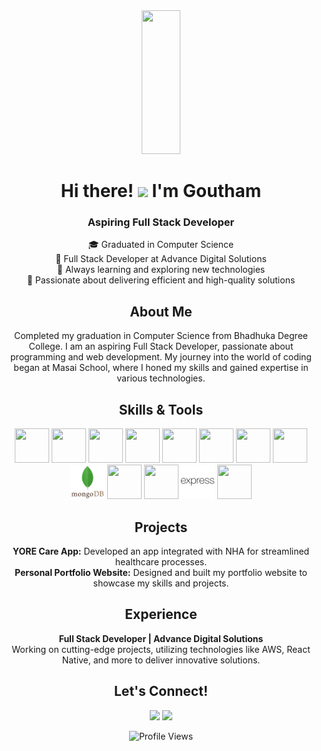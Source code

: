 <div align="center">
  <img src="https://tecnologia-innovadora.com/wp-content/uploads/2022/02/que-hacer-para-convertirse-en-ingeniero-en-sistemas-desarrollador-de-sistemas-computacionales-programacion-informatica.gif" width="35%" height="230px"/>
</div>

<h1 align="center">Hi there! <img src="https://raw.githubusercontent.com/MartinHeinz/MartinHeinz/master/wave.gif" width="30px"> I'm Goutham</h1>

<h3 align="center">Aspiring Full Stack Developer</h3>

<p align="center">
  🎓 Graduated in Computer Science <br/>
  💼 Full Stack Developer at Advance Digital Solutions <br/>
  🌱 Always learning and exploring new technologies <br/>
  🚀 Passionate about delivering efficient and high-quality solutions
</p>

<h2 align="center">About Me</h2>

<p align="center">
  Completed my graduation in Computer Science from Bhadhuka Degree College. I am an aspiring Full Stack Developer, passionate about programming and web development. My journey into the world of coding began at Masai School, where I honed my skills and gained expertise in various technologies.
</p>

<h2 align="center">Skills & Tools</h2>

<p align="center">
  <img src="https://img.icons8.com/color/48/000000/html-5.png" width="55" height="55"/>
  <img src="https://img.icons8.com/color/48/000000/css3.png" width="55" height="55"/>
  <img src="https://img.icons8.com/color/48/000000/javascript.png" width="55" height="55"/>
  <img src="https://img.icons8.com/color/48/000000/react-native.png" width="55" height="55"/>
  <img src="https://img.icons8.com/color/48/000000/redux.png" width="55" height="55"/>
  <img src="https://avatars.githubusercontent.com/u/8908513?s=255&v=4" width="55" height="55"/>
  <img src="https://img.icons8.com/color/48/000000/nodejs.png" width="55" height="55"/>
  <img src="https://img.icons8.com/color/48/000000/bootstrap.png" width="55" height="55"/>
  <img src="https://raw.githubusercontent.com/devicons/devicon/master/icons/mongodb/mongodb-original-wordmark.svg" width="55" height="55"/>
  <img src="https://www.vectorlogo.zone/logos/getpostman/getpostman-icon.svg" width="55" height="55"/>
  <img src="https://upload.wikimedia.org/wikipedia/commons/thumb/4/4c/Typescript_logo_2020.svg/1200px-Typescript_logo_2020.svg.png" width="55" height="55"/>
  <img src="https://raw.githubusercontent.com/devicons/devicon/master/icons/express/express-original-wordmark.svg" width="55" height="55"/>
  <img src="https://img.icons8.com/color/48/000000/amazon-web-services.png" width="55" height="55"/>
</p>

<h2 align="center">Projects</h2>

<p align="center">
  <b>YORE Care App:</b> Developed an app integrated with NHA for streamlined healthcare processes. <br/>
  <b>Personal Portfolio Website:</b> Designed and built my portfolio website to showcase my skills and projects. <br/>

</p>

<h2 align="center">Experience</h2>

<p align="center">
  <b>Full Stack Developer | Advance Digital Solutions</b> <br/>
  Working on cutting-edge projects, utilizing technologies like AWS, React Native, and more to deliver innovative solutions.
</p>

<h2 align="center">Let's Connect!</h2>

<p align="center">
  <a href="https://www.linkedin.com/in/goutham141/"><img src="https://img.icons8.com/fluent/48/000000/linkedin.png"/></a>
  <a href="mailto:akkaladevigoutham@gmail.com"><img src="https://img.icons8.com/color/48/000000/gmail-new.png"/></a>
</p>

<div align="center">
  <img src="https://komarev.com/ghpvc/?username=goutham41" alt="Profile Views">
</div>
